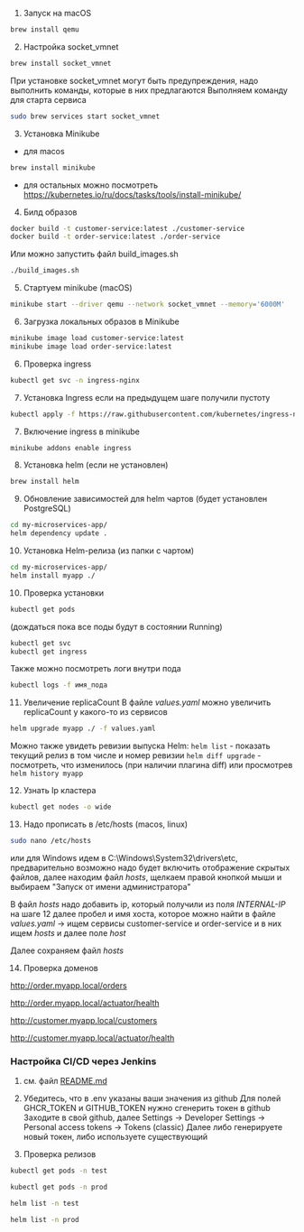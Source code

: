 1) Запуск на macOS
```bash
brew install qemu
```
 
2) Настройка socket_vmnet
```bash
brew install socket_vmnet
```
При установке socket_vmnet могут быть предупреждения, 
надо выполнить команды, которые в них предлагаются
Выполняем команду для старта сервиса
```bash
sudo brew services start socket_vmnet
```

3) Установка Minikube
- для macos
```bash
brew install minikube
``` 
- для остальных можно посмотреть https://kubernetes.io/ru/docs/tasks/tools/install-minikube/

4) Билд образов
```bash
docker build -t customer-service:latest ./customer-service
docker build -t order-service:latest ./order-service
```
Или можно запустить файл build_images.sh
```bash
./build_images.sh
````

5) Стартуем minikube (macOS)
```bash
minikube start --driver qemu --network socket_vmnet --memory='6000M'
```

6) Загрузка локальных образов в Minikube
```bash
minikube image load customer-service:latest
minikube image load order-service:latest
```

6) Проверка ingress
```bash
kubectl get svc -n ingress-nginx
```

7) Установка Ingress если на предыдущем шаге получили пустоту
```bash
kubectl apply -f https://raw.githubusercontent.com/kubernetes/ingress-nginx/controller-v1.10.1/deploy/static/provider/cloud/deploy.yaml
```

7) Включение ingress в minikube
```bash
minikube addons enable ingress
```

8) Установка helm (если не установлен)
```bash 
brew install helm
```
 
9) Обновление зависимостей для helm чартов (будет установлен PostgreSQL)
```bash
cd my-microservices-app/
helm dependency update .
```

10) Установка Helm-релиза (из папки с чартом)
```bash
cd my-microservices-app/
helm install myapp ./
```

10) Проверка установки
```bash
kubectl get pods
``` 
(дождаться пока все поды будут в состоянии Running)
```bash
kubectl get svc
kubectl get ingress
```

Также можно посмотреть логи внутри пода
```bash
kubectl logs -f имя_пода
```

11) Увеличение replicaCount
В файле _values.yaml_ можно увеличить replicaCount у какого-то из сервисов
```bash
helm upgrade myapp ./ -f values.yaml
```

Можно также увидеть ревизии выпуска Helm: 
`helm list` - показать текущий релиз в том числе и номер ревизии
`helm diff upgrade` - посмотреть, что изменилось (при наличии плагина 
diff) или просмотрев `helm history myapp`

12) Узнать Ip кластера
```bash
kubectl get nodes -o wide
```

13) Надо прописать в /etc/hosts (macos, linux)
```bash
sudo nano /etc/hosts
```

или для Windows идем в C:\Windows\System32\drivers\etc,
предварительно возможно надо будет включить отображение скрытых файлов,
далее находим файл _hosts_, щелкаем правой кнопкой мыши и выбираем "Запуск от имени администратора"

В файл _hosts_ надо добавить ip, который получили из поля _INTERNAL-IP_ на шаге 12
далее пробел и имя хоста, которое можно найти в файле _values.yaml_ -> 
ищем сервисы customer-service и order-service и в них ищем _hosts_ и далее поле _host_

Далее сохраняем файл _hosts_ 

14) Проверка доменов

http://order.myapp.local/orders

http://order.myapp.local/actuator/health

http://customer.myapp.local/customers

http://customer.myapp.local/actuator/health


### Настройка CI/CD через Jenkins

1) см. файл [README.md](README.md)

2) Убедитесь, что в .env указаны ваши значения из github
Для полей GHCR_TOKEN и GITHUB_TOKEN нужно сгенерить токен в github
Заходите в свой github, далее Settings -> Developer Settings -> Personal access tokens -> Tokens (classic)
Далее либо генерируете новый токен, либо используете существующий 
 
3) Проверка релизов
```bash
kubectl get pods -n test
```
```bash
kubectl get pods -n prod
```

```bash
helm list -n test
```
```bash
helm list -n prod
```
